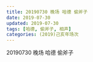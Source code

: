```yaml
---
title: 20190730 晚场 哈德 偷斧子
date: 2019-07-30
updated: 2019-07-30
tags: [哈德, 偷斧子, 相声]
categories: (2019)己亥年场次
---
```

20190730 晚场 哈德 偷斧子